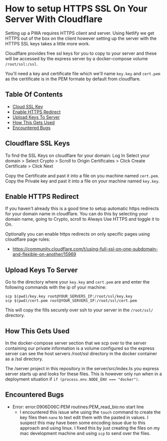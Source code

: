 # How to setup HTTPS SSL On Your Server With Cloudflare

Setting up a PWA requires HTTPS client and server. Using Netlify we get HTTPS out of the box on the client however setting up the server with the HTTPS SSL keys takes a little more work.

Cloudflare provides free ssl keys for you to copy to your server and these will be accessed by the express server by a docker-compose volume `/root/ssl:/ssl`.

You'll need a key and certificate file which we'll name `key.key` and `cert.pem` as the certificate is in the PEM formate by default from cloudflare.

## Table Of Contents
- [Cloud SSL Key](#cloudflare-ssl-keys)
- [Enable HTTPS Redirect](#enable-https-redirect)
- [Upload Keys To Server](#upload-keys-to-server)
- [How This Gets Used](#how-this-gets-used)
- [Encountered Bugs](#encountered-bugs)

## Cloudflare SSL Keys

To find the SSL Keys on cloudflare for your domain:
Log In Select your domain > Select Crypto > Scroll to Origin Certificates > Click Create Certificate > Click Next 

Copy the Certificate and past it into a file on you machine named `cert.pem`.
Copy the Private key and past it into a file on your machine named `key.key`.

## Enable HTTPS Redirect

If you haven't already this is a good time to setup automatic https redirects for your domain name in cloudflare. You can do this by selecting your domain name, going to Crypto, scroll to Always Use HTTPS and toggle it to On.

Optionally you can enable https redirects on only specific pages using cloudflare page rules:
- https://community.cloudflare.com/t/using-full-ssl-on-one-subdomain-and-flexible-on-another/15969

## Upload Keys To Server

Go to the directory where your `key.key` and `cert.pem` are and enter the following commands with the ip of your machine:

```
scp $(pwd)/key.key root@YOUR_SERVERS_IP:/root/ssl/key.key
scp $(pwd)/cert.pem root@YOUR_SERVERS_IP:/root/ssl/cert.pem
```

This will copy the fills securely over ssh to your server in the `/root/ssl/` directory.

## How This Gets Used

In the docker-compose server section that we scp over to the server containing our private information is a volume configured so the express server can see the host servers /root/ssl directory in the docker container as a /ssl directory.

The /server project in this repository in the server/src/index.ts you express server starts up and looks for these files. This is however only run when in a deployment situation if `if (process.env.NODE_ENV === "docker")`.

## Encountered Bugs

- Error: error:0906D06C:PEM routines:PEM_read_bio:no start line
    - I encountered this issue whe using the `touch` command to create the key files then `nano` to text edit them with the pasted in values. I suspect this may have been some encoding issue due to this approach and using linux. I fixed this by just creating the files on my mac development machine and using `scp` to send over the files.